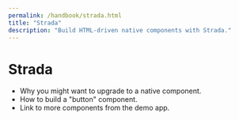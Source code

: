```yaml
---
permalink: /handbook/strada.html
title: "Strada"
description: "Build HTML-driven native components with Strada."
---
```


# Strada

* Why you might want to upgrade to a native component.
* How to build a "button" component.
* Link to more components from the demo app.

